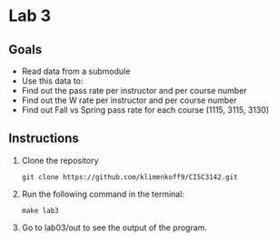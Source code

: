 # Lab 3

## Goals

- Read data from a submodule
- Use this data to:
- Find out the pass rate per instructor and per course number
- Find out the W rate per instructor and per course number
- Find out Fall vs Spring pass rate for each course (1115, 3115, 3130)

## Instructions

1. Clone the repository

   ```
   git clone https://github.com/klimenkoff9/CISC3142.git
   ```

2. Run the following command in the terminal:
   ```
   make lab3
   ```
3. Go to lab03/out to see the output of the program.
